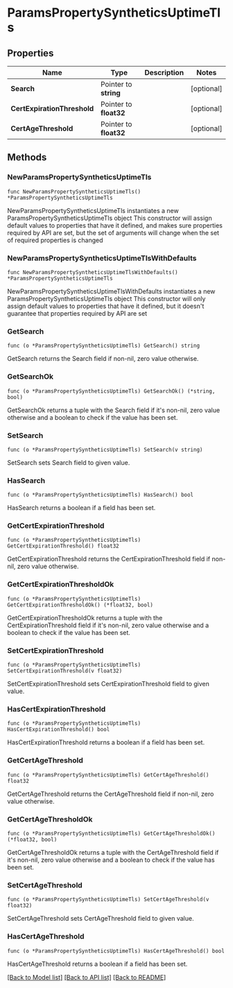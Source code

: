 # ParamsPropertySyntheticsUptimeTls

## Properties

Name | Type | Description | Notes
------------ | ------------- | ------------- | -------------
**Search** | Pointer to **string** |  | [optional] 
**CertExpirationThreshold** | Pointer to **float32** |  | [optional] 
**CertAgeThreshold** | Pointer to **float32** |  | [optional] 

## Methods

### NewParamsPropertySyntheticsUptimeTls

`func NewParamsPropertySyntheticsUptimeTls() *ParamsPropertySyntheticsUptimeTls`

NewParamsPropertySyntheticsUptimeTls instantiates a new ParamsPropertySyntheticsUptimeTls object
This constructor will assign default values to properties that have it defined,
and makes sure properties required by API are set, but the set of arguments
will change when the set of required properties is changed

### NewParamsPropertySyntheticsUptimeTlsWithDefaults

`func NewParamsPropertySyntheticsUptimeTlsWithDefaults() *ParamsPropertySyntheticsUptimeTls`

NewParamsPropertySyntheticsUptimeTlsWithDefaults instantiates a new ParamsPropertySyntheticsUptimeTls object
This constructor will only assign default values to properties that have it defined,
but it doesn't guarantee that properties required by API are set

### GetSearch

`func (o *ParamsPropertySyntheticsUptimeTls) GetSearch() string`

GetSearch returns the Search field if non-nil, zero value otherwise.

### GetSearchOk

`func (o *ParamsPropertySyntheticsUptimeTls) GetSearchOk() (*string, bool)`

GetSearchOk returns a tuple with the Search field if it's non-nil, zero value otherwise
and a boolean to check if the value has been set.

### SetSearch

`func (o *ParamsPropertySyntheticsUptimeTls) SetSearch(v string)`

SetSearch sets Search field to given value.

### HasSearch

`func (o *ParamsPropertySyntheticsUptimeTls) HasSearch() bool`

HasSearch returns a boolean if a field has been set.

### GetCertExpirationThreshold

`func (o *ParamsPropertySyntheticsUptimeTls) GetCertExpirationThreshold() float32`

GetCertExpirationThreshold returns the CertExpirationThreshold field if non-nil, zero value otherwise.

### GetCertExpirationThresholdOk

`func (o *ParamsPropertySyntheticsUptimeTls) GetCertExpirationThresholdOk() (*float32, bool)`

GetCertExpirationThresholdOk returns a tuple with the CertExpirationThreshold field if it's non-nil, zero value otherwise
and a boolean to check if the value has been set.

### SetCertExpirationThreshold

`func (o *ParamsPropertySyntheticsUptimeTls) SetCertExpirationThreshold(v float32)`

SetCertExpirationThreshold sets CertExpirationThreshold field to given value.

### HasCertExpirationThreshold

`func (o *ParamsPropertySyntheticsUptimeTls) HasCertExpirationThreshold() bool`

HasCertExpirationThreshold returns a boolean if a field has been set.

### GetCertAgeThreshold

`func (o *ParamsPropertySyntheticsUptimeTls) GetCertAgeThreshold() float32`

GetCertAgeThreshold returns the CertAgeThreshold field if non-nil, zero value otherwise.

### GetCertAgeThresholdOk

`func (o *ParamsPropertySyntheticsUptimeTls) GetCertAgeThresholdOk() (*float32, bool)`

GetCertAgeThresholdOk returns a tuple with the CertAgeThreshold field if it's non-nil, zero value otherwise
and a boolean to check if the value has been set.

### SetCertAgeThreshold

`func (o *ParamsPropertySyntheticsUptimeTls) SetCertAgeThreshold(v float32)`

SetCertAgeThreshold sets CertAgeThreshold field to given value.

### HasCertAgeThreshold

`func (o *ParamsPropertySyntheticsUptimeTls) HasCertAgeThreshold() bool`

HasCertAgeThreshold returns a boolean if a field has been set.


[[Back to Model list]](../README.md#documentation-for-models) [[Back to API list]](../README.md#documentation-for-api-endpoints) [[Back to README]](../README.md)


